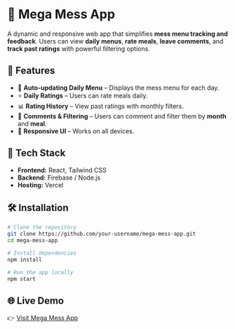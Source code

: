 # 🥗 Mega Mess App

A dynamic and responsive web app that simplifies **mess menu tracking and feedback**. Users can view **daily menus**, **rate meals**, **leave comments**, and **track past ratings** with powerful filtering options.

## 🚀 Features

- 📅 **Auto-updating Daily Menu** – Displays the mess menu for each day.
- ⭐ **Daily Ratings** – Users can rate meals daily.
- 📊 **Rating History** – View past ratings with monthly filters.
- 💬 **Comments & Filtering** – Users can comment and filter them by **month** and **meal**.
- 📱 **Responsive UI** – Works on all devices.

## 🔧 Tech Stack

- **Frontend:** React, Tailwind CSS
- **Backend:** Firebase / Node.js
- **Hosting:** Vercel

## 🛠 Installation

```sh
# Clone the repository
git clone https://github.com/your-username/mega-mess-app.git
cd mega-mess-app

# Install dependencies
npm install

# Run the app locally
npm start
```

## 🌐 Live Demo
👉 [Visit Mega Mess App](https://mega-mess-app.vercel.app/)
